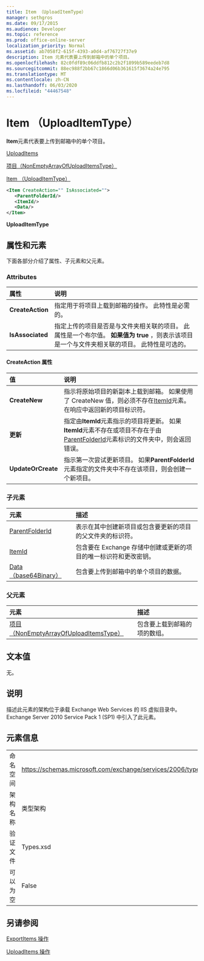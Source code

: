 ```yaml
---
title: Item （UploadItemType）
manager: sethgros
ms.date: 09/17/2015
ms.audience: Developer
ms.topic: reference
ms.prod: office-online-server
localization_priority: Normal
ms.assetid: ab7058f2-615f-4393-a0d4-af76727f37e9
description: Item 元素代表要上传到邮箱中的单个项目。
ms.openlocfilehash: 82c0fdf89c06ddfb812c2b2f1899b589eedeb7d8
ms.sourcegitcommit: 88ec988f2bb67c1866d06b361615f3674a24e795
ms.translationtype: MT
ms.contentlocale: zh-CN
ms.lasthandoff: 06/03/2020
ms.locfileid: "44467548"
---
```

# <a name="item-uploaditemtype"></a>Item （UploadItemType）

**Item**元素代表要上传到邮箱中的单个项目。 
  
[UploadItems](uploaditems.md)
  
[项目（NonEmptyArrayOfUploadItemsType）](items-nonemptyarrayofuploaditemstype.md)
  
[Item （UploadItemType）](item-uploaditemtype.md)
  
```XML
<Item CreateAction="" IsAssociated="">
   <ParentFolderId/>
   <ItemId/>
   <Data/>
</Item>
```

 **UploadItemType**
## <a name="attributes-and-elements"></a>属性和元素

下面各部分介绍了属性、子元素和父元素。
  
### <a name="attributes"></a>Attributes

|**属性**|**说明**|
|:-----|:-----|
|**CreateAction** <br/> |指定用于将项目上载到邮箱的操作。 此特性是必需的。  <br/> |
|**IsAssociated** <br/> |指定上传的项目是否是与文件夹相关联的项目。 此属性是一个布尔值。 **如果值为 true** ，则表示该项目是一个与文件夹相关联的项目。 此特性是可选的。  <br/> |
   
#### <a name="createaction-attribute"></a>CreateAction 属性

|**值**|**说明**|
|:-----|:-----|
|**CreateNew** <br/> |指示将原始项目的新副本上载到邮箱。 如果使用了 CreateNew 值，则必须不存在[ItemId](itemid.md)元素。 在响应中返回新的项目标识符。  <br/> |
|**更新** <br/> |指定由**ItemId**元素指示的项目将更新。 如果**ItemId**元素不存在或项目不存在于由[ParentFolderId](parentfolderid.md)元素标识的文件夹中，则会返回错误。  <br/> |
|**UpdateOrCreate** <br/> |指示第一次尝试更新项目。 如果**ParentFolderId**元素指定的文件夹中不存在该项目，则会创建一个新项目。  <br/> |
   
### <a name="child-elements"></a>子元素

|**元素**|**描述**|
|:-----|:-----|
|[ParentFolderId](parentfolderid.md) <br/> |表示在其中创建新项目或包含要更新的项目的父文件夹的标识符。  <br/> |
|[ItemId](itemid.md) <br/> |包含要在 Exchange 存储中创建或更新的项目的唯一标识符和更改密钥。  <br/> |
|[Data （base64Binary）](data-base64binary.md) <br/> |包含要上传到邮箱中的单个项目的数据。  <br/> |
   
### <a name="parent-elements"></a>父元素

|**元素**|**描述**|
|:-----|:-----|
|[项目（NonEmptyArrayOfUploadItemsType）](items-nonemptyarrayofuploaditemstype.md) <br/> |包含要上载到邮箱的项的数组。  <br/> |
   
## <a name="text-value"></a>文本值

无。
  
## <a name="remarks"></a>说明

描述此元素的架构位于承载 Exchange Web Services 的 IIS 虚拟目录中。Exchange Server 2010 Service Pack 1 (SP1) 中引入了此元素。
  
## <a name="element-information"></a>元素信息

|||
|:-----|:-----|
|命名空间  <br/> |https://schemas.microsoft.com/exchange/services/2006/types  <br/> |
|架构名称  <br/> |类型架构  <br/> |
|验证文件  <br/> |Types.xsd  <br/> |
|可以为空  <br/> |False  <br/> |
   
## <a name="see-also"></a>另请参阅



[ExportItems 操作](exportitems-operation.md)
  
[UploadItems 操作](uploaditems-operation.md)

